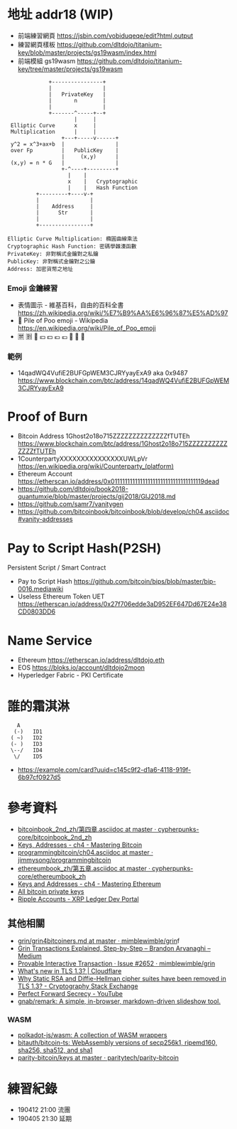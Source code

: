 # 地址 addr18 (WIP)

- 前端練習網頁 https://jsbin.com/vobiduqeqe/edit?html,output
- 練習網頁樣板 https://github.com/dltdojo/titanium-key/blob/master/projects/gs19wasm/index.html
- 前端模組 gs19wasm https://github.com/dltdojo/titanium-key/tree/master/projects/gs19wasm

```
             +----------------+
             |                |
             |   PrivateKey   |
             |       n        |
             |                |
             +-------^-----+--+
                     |     |
 Elliptic Curve      x     |
 Multiplication      |     |
                 +---+-----v------+
 y^2 = x^3+ax+b  |                |
 over Fp         |   PublicKey    |
                 |     (x,y)      |
 (x,y) = n * G   |                |
                 +-^----+---------+
                   |    |
                   x    |   Cryptographic
                   |    |   Hash Function
         +---------+----v-+
         |                |
         |    Address     |
         |      Str       |
         |                |
         +----------------+

Elliptic Curve Multiplication: 橢圓曲線乘法
Cryptographic Hash Function: 密碼學雜湊函數
PrivateKey: 非對稱式金鑰對之私鑰
PublicKey: 非對稱式金鑰對之公鑰
Address: 加密貨幣之地址
```

### Emoji 金鑰練習

- 表情圖示 - 維基百科，自由的百科全書 https://zh.wikipedia.org/wiki/%E7%B9%AA%E6%96%87%E5%AD%97
- 💩 Pile of Poo emoji - Wikipedia https://en.wikipedia.org/wiki/Pile_of_Poo_emoji
- 🈲 🈹 🌾 💴 💵 💶 💷 🙈 🙉 🙊	

### 範例 

- 14qadWQ4VufiE2BUFGpWEM3CJRYyayExA9 aka 0x9487 https://www.blockchain.com/btc/address/14qadWQ4VufiE2BUFGpWEM3CJRYyayExA9

# Proof of Burn

- Bitcoin Address 1Ghost2o18o715ZZZZZZZZZZZZZZfTUTEh https://www.blockchain.com/btc/address/1Ghost2o18o715ZZZZZZZZZZZZZZfTUTEh
- 1CounterpartyXXXXXXXXXXXXXXXUWLpVr  https://en.wikipedia.org/wiki/Counterparty_(platform)
- Ethereum Account https://etherscan.io/address/0x011111111111111111111111111111111119dead
- https://github.com/dltdojo/book2018-quantumxie/blob/master/projects/gij2018/GIJ2018.md
- https://github.com/samr7/vanitygen
- https://github.com/bitcoinbook/bitcoinbook/blob/develop/ch04.asciidoc#vanity-addresses

# Pay to Script Hash(P2SH) 

Persistent Script / Smart Contract

- Pay to Script Hash https://github.com/bitcoin/bips/blob/master/bip-0016.mediawiki
- Useless Ethereum Token UET https://etherscan.io/address/0x27f706edde3aD952EF647Dd67E24e38CD0803DD6

# Name Service

- Ethereum  https://etherscan.io/address/dltdojo.eth
- EOS  https://bloks.io/account/dltdojo2moon
- Hyperledger Fabric - PKI Certificate

# 誰的霜淇淋

```   
   A   
  (-)   ID1
 ( ~)   ID2
 (- )   ID3
 \--/   ID4
  \/    ID5
```

- https://example.com/card?uuid=c145c9f2-d1a6-4118-919f-6b97cf0927d5

# 參考資料

- [bitcoinbook_2nd_zh/第四章.asciidoc at master · cypherpunks-core/bitcoinbook_2nd_zh](https://github.com/cypherpunks-core/bitcoinbook_2nd_zh/blob/master/%E7%AC%AC%E5%9B%9B%E7%AB%A0.asciidoc#%E5%AF%86%E9%91%B0%E5%92%8C%E5%9C%B0%E5%9D%80)
- [Keys, Addresses - ch4 - Mastering Bitcoin](https://github.com/bitcoinbook/bitcoinbook/blob/develop/ch04.asciidoc#keys-addresses)
- [programmingbitcoin/ch04.asciidoc at master · jimmysong/programmingbitcoin](https://github.com/jimmysong/programmingbitcoin/blob/master/ch04.asciidoc#address-format)
- [ethereumbook_zh/第五章.asciidoc at master · cypherpunks-core/ethereumbook_zh](https://github.com/cypherpunks-core/ethereumbook_zh/blob/master/%E7%AC%AC%E4%BA%94%E7%AB%A0.asciidoc)
- [Keys and Addresses - ch4 - Mastering Ethereum](https://github.com/ethereumbook/ethereumbook/blob/develop/04keys-addresses.asciidoc)
- [All bitcoin private keys](https://lbc.cryptoguru.org/dio/)
- [Ripple Accounts - XRP Ledger Dev Portal](https://developers.ripple.com/accounts.html#address-encoding)


## 其他相關

- [grin/grin4bitcoiners.md at master · mimblewimble/grin](https://github.com/mimblewimble/grin/blob/master/doc/grin4bitcoiners.md)f
- [Grin Transactions Explained, Step-by-Step – Brandon Arvanaghi – Medium](https://medium.com/@brandonarvanaghi/grin-transactions-explained-step-by-step-fdceb905a853)
- [Provable Interactive Transaction · Issue #2652 · mimblewimble/grin](https://github.com/mimblewimble/grin/issues/2652)
- [What's new in TLS 1.3? | Cloudflare](https://www.cloudflare.com/learning-resources/tls-1-3/)
- [Why Static RSA and Diffie-Hellman cipher suites have been removed in TLS 1.3? - Cryptography Stack Exchange](https://crypto.stackexchange.com/questions/67604/why-static-rsa-and-diffie-hellman-cipher-suites-have-been-removed-in-tls-1-3)
- [Perfect Forward Secrecy - YouTube](https://www.youtube.com/watch?v=IkM3R-KDu44)
- [gnab/remark: A simple, in-browser, markdown-driven slideshow tool.](https://github.com/gnab/remark)

### WASM

- [polkadot-js/wasm: A collection of WASM wrappers ](https://github.com/polkadot-js/wasm)
- [bitauth/bitcoin-ts: WebAssembly versions of secp256k1, ripemd160, sha256, sha512, and sha1](https://github.com/bitauth/bitcoin-ts)
- [parity-bitcoin/keys at master · paritytech/parity-bitcoin](https://github.com/paritytech/parity-bitcoin/tree/master/keys)


# 練習紀錄

- 190412 21:00 流團
- 190405 21:30 延期
